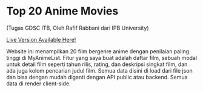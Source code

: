 # Top 20 Anime Movies
(Tugas GDSC ITB, Oleh Rafif Rabbani dari IPB University)

[Live Version Available Here!](https://tugas-day-3.vercel.app)

Website ini menampilkan 20 film bergenre anime dengan penilaian paling tinggi di MyAnimeList. Fitur yang saya buat adalah daftar film, sebuah modal untuk detail film seperti tahun rilis, rating, dan deskripsi singkat film, dan ada juga kolom pencarian judul film. Semua data disini di load dari file json dan bisa dengan mudah diganti dengan API public atau backend. Semua data di render client-side.

